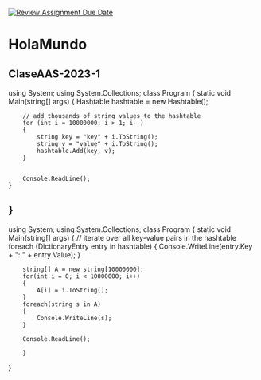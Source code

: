 [![Review Assignment Due Date](https://classroom.github.com/assets/deadline-readme-button-8d59dc4de5201274e310e4c54b9627a8934c3b88527886e3b421487c677d23eb.svg)](https://classroom.github.com/a/0TrMsgeY)
# HolaMundo
ClaseAAS-2023-1
---------------------------------------
using System;
using System.Collections;
class Program
{
	static void Main(string[] args)
	{
    	Hashtable hashtable = new Hashtable();

    	// add thousands of string values to the hashtable
    	for (int i = 10000000; i > 1; i--)
    	{
        	string key = "key" + i.ToString();
        	string v = "value" + i.ToString();
        	hashtable.Add(key, v);
    	}

    	   	 
    	Console.ReadLine();
	}
}
---------------------------------------------------------
      
using System;
using System.Collections;
class Program
{
	static void Main(string[] args)
	{
    	// iterate over all key-value pairs in the hashtable
    	foreach (DictionaryEntry entry in hashtable)
    	{
        	Console.WriteLine(entry.Key + ": " + entry.Value);
    	}
   	 
    	string[] A = new string[10000000];
    	for(int i = 0; i < 10000000; i++)
    	{
        	A[i] = i.ToString();
    	}
    	foreach(string s in A)
    	{
        	Console.WriteLine(s);
    	}

    	Console.ReadLine();

    	}
}

